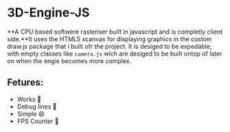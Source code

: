 # 3D-Engine-JS

**A CPU based softwere rasteriser built in javascript and is completly client side.**It uses the HTML5 xcanvas for displaying graphics in the custom draw.js package that i built ofr the project. It is desiged to be expedable, with empty classes like `camera.js` wich are desiged to be built ontop of later on when the engie becomes more complex.

## Fetures:

* Works 🎉️
* Debug lines 👀️
* Simple 😄
* FPS Counter 🚀️
